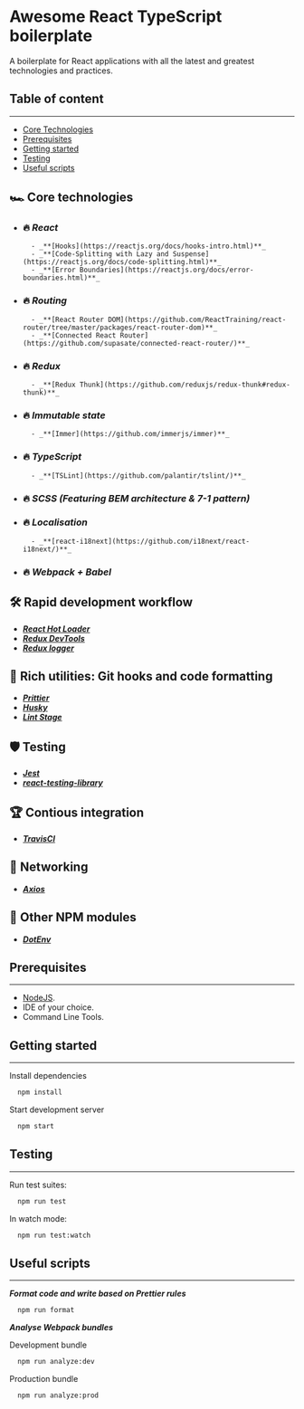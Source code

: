 # Awesome React TypeScript boilerplate

A boilerplate for React applications with all the latest and greatest technologies and practices.

## Table of content

---

- [Core Technologies](#core-technologies)
- [Prerequisites](#prerequisites)
- [Getting started](#getting-started)
- [Testing](#testing)
- [Useful scripts](#useful-scripts)

## **🏎 Core technologies**

- ### 🔥 _**React**_

      	- _**[Hooks](https://reactjs.org/docs/hooks-intro.html)**_
      	- _**[Code-Splitting with Lazy and Suspense](https://reactjs.org/docs/code-splitting.html)**_
      	- _**[Error Boundaries](https://reactjs.org/docs/error-boundaries.html)**_

- ### 🔥 _**Routing**_
      	- _**[React Router DOM](https://github.com/ReactTraining/react-router/tree/master/packages/react-router-dom)**_
      	- _**[Connected React Router](https://github.com/supasate/connected-react-router/)**_

* ### 🔥 _**Redux**_

      	- _**[Redux Thunk](https://github.com/reduxjs/redux-thunk#redux-thunk)**_

* ### 🔥 _**Immutable state**_

      	- _**[Immer](https://github.com/immerjs/immer)**_

* ### 🔥 _**TypeScript**_

      	- _**[TSLint](https://github.com/palantir/tslint/)**_

* ### 🔥 _**SCSS (Featuring BEM architecture & 7-1 pattern)**_
* ### 🔥 _**Localisation**_

      	- _**[react-i18next](https://github.com/i18next/react-i18next/)**_

* ### 🔥 _**Webpack + Babel**_

## **🛠 Rapid development workflow**

- _**[React Hot Loader](https://github.com/gaearon/react-hot-loader)**_
- _**[Redux DevTools](https://github.com/zalmoxisus/redux-devtools-extension)**_
- _**[Redux logger](https://github.com/LogRocket/redux-logger)**_

## **💎 Rich utilities: Git hooks and code formatting**

- _**[Prittier](https://github.com/prettier/prettier)**_
- _**[Husky](https://github.com/typicode/husky/)**_
- _**[Lint Stage](https://github.com/okonet/lint-staged/)**_

## **🛡 Testing**

- _**[Jest](https://github.com/facebook/jest)**_
- _**[react-testing-library](https://github.com/testing-library/react-testing-library)**_

## **🏆 Contious integration**

- _**[TravisCI](https://travis-ci.org/)**_

## **📲 Networking**

- _**[Axios](https://github.com/axios/axios)**_

## **🎁 Other NPM modules**

- _**[DotEnv](https://www.npmjs.com/package/dotenv)**_

## Prerequisites

---

- [NodeJS](https://nodejs.org/en/).
- IDE of your choice.
- Command Line Tools.

## Getting started

---

Install dependencies

```bash
  npm install
```

Start development server

```bash
  npm start
```

## Testing

---

Run test suites:

```bash
  npm run test
```

In watch mode:

```bash
  npm run test:watch
```

## Useful scripts

---

_**Format code and write based on Prettier rules**_

```bash
  npm run format
```

_**Analyse Webpack bundles**_

Development bundle

```bash
  npm run analyze:dev
```

Production bundle

```bash
  npm run analyze:prod
```
